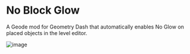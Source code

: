 # No Block Glow
A Geode mod for Geometry Dash that automatically enables No Glow on placed objects in the level editor.

![image](https://github.com/user-attachments/assets/46dd90e8-0e73-4fc6-a638-e6f2b11fc050)
